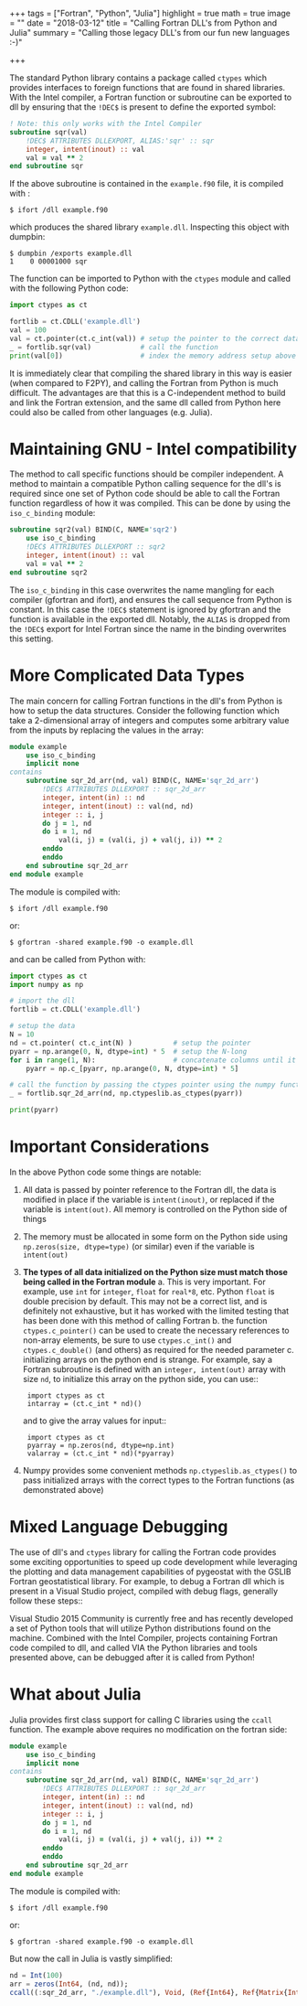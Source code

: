 +++
tags = ["Fortran", "Python", "Julia"]
highlight = true
math = true
image = ""
date = "2018-03-12"
title = "Calling Fortran DLL's from Python and Julia"
summary = "Calling those legacy DLL's from our fun new languages :-)"

+++

The standard Python library contains a package called ``ctypes`` which provides interfaces to foreign functions that are found in shared libraries. With the Intel compiler, a Fortran function or subroutine can be exported to dll by ensuring that the `!DEC$` is present to define the exported symbol:


```fortran
! Note: this only works with the Intel Compiler
subroutine sqr(val)
    !DEC$ ATTRIBUTES DLLEXPORT, ALIAS:'sqr' :: sqr
    integer, intent(inout) :: val
    val = val ** 2
end subroutine sqr
```

If the above subroutine is contained in the ``example.f90`` file, it is compiled with :

    $ ifort /dll example.f90

which produces the shared library ``example.dll``. Inspecting this object with dumpbin:

    $ dumpbin /exports example.dll
    1    0 00001000 sqr

The function can be imported to Python with the ``ctypes`` module and called with the following Python code:

```python
import ctypes as ct

fortlib = ct.CDLL('example.dll')
val = 100
val = ct.pointer(ct.c_int(val)) # setup the pointer to the correct data structure
_ = fortlib.sqr(val)            # call the function
print(val[0])                   # index the memory address setup above
```

It is immediately clear that compiling the shared library in this way is easier (when compared to F2PY), and calling the Fortran from Python is much difficult. The advantages are that this is a C-independent method to build and link the Fortran extension, and the same dll called from Python here could also be called from other languages (e.g. Julia).

# Maintaining GNU - Intel compatibility
The method to call specific functions should be compiler independent. A method to maintain a compatible Python calling sequence for the dll's is required since one set of Python code should be able to call the Fortran function regardless of how it was compiled. This can be done by using the ``iso_c_binding`` module:

```fortran
subroutine sqr2(val) BIND(C, NAME='sqr2')
    use iso_c_binding
    !DEC$ ATTRIBUTES DLLEXPORT :: sqr2
    integer, intent(inout) :: val
    val = val ** 2
end subroutine sqr2
```

The ``iso_c_binding`` in this case overwrites the name mangling for each compiler (gfortran and ifort), and ensures the call sequence from Python is constant. In this case the `!DEC$` statement is ignored by gfortran and the function is available in the exported dll. Notably, the `ALIAS` is dropped from the `!DEC$` export for Intel Fortran since the name in the binding overwrites this setting.

# More Complicated Data Types
The main concern for calling Fortran functions in the dll's from Python is how to setup the data structures. Consider the following function which take a 2-dimensional array of integers and computes some arbitrary value from the inputs by replacing the values in the array:

```fortran
module example
    use iso_c_binding
    implicit none
contains
    subroutine sqr_2d_arr(nd, val) BIND(C, NAME='sqr_2d_arr')
        !DEC$ ATTRIBUTES DLLEXPORT :: sqr_2d_arr
        integer, intent(in) :: nd
        integer, intent(inout) :: val(nd, nd)
        integer :: i, j
        do j = 1, nd
        do i = 1, nd
            val(i, j) = (val(i, j) + val(j, i)) ** 2
        enddo
        enddo
    end subroutine sqr_2d_arr
end module example
```

The module is compiled with:

    $ ifort /dll example.f90

or:

    $ gfortran -shared example.f90 -o example.dll

and can be called from Python with:

```python
import ctypes as ct
import numpy as np

# import the dll
fortlib = ct.CDLL('example.dll')

# setup the data
N = 10
nd = ct.pointer( ct.c_int(N) )          # setup the pointer
pyarr = np.arange(0, N, dtype=int) * 5  # setup the N-long
for i in range(1, N):                   # concatenate columns until it is N x N
    pyarr = np.c_[pyarr, np.arange(0, N, dtype=int) * 5]

# call the function by passing the ctypes pointer using the numpy function:
_ = fortlib.sqr_2d_arr(nd, np.ctypeslib.as_ctypes(pyarr))

print(pyarr)
```

# Important Considerations
In the above Python code some things are notable:

1. All data is passed by pointer reference to the Fortran dll, the data is modified in place if the variable is `intent(inout)`, or replaced if the variable is `intent(out)`. All memory is controlled on the Python side of things
2. The memory must be allocated in some form on the Python side using ``np.zeros(size, dtype=type)`` (or similar) even if the variable is `intent(out)`
3. **The types of all data initialized on the Python size must match those being called in the Fortran module**
    a. This is very important. For example, use ``int`` for ``integer``, ``float`` for ``real*8``, etc. Python ``float`` is double precision by default. This may not be a correct list, and is definitely not exhaustive, but it has worked with the limited testing that has been done with this method of calling Fortran
    b. the function ``ctypes.c_pointer()`` can be used to create the necessary references to non-array elements, be sure to use ``ctypes.c_int()`` and ``ctypes.c_double()`` (and others) as required for the needed parameter
    c. initializing arrays on the python end is strange. For example, say a Fortran subroutine is defined with an `integer, intent(out)` array with size `nd`, to initialize this array on the python side, you can use::

        import ctypes as ct
        intarray = (ct.c_int * nd)()

      and to give the array values for input::

        import ctypes as ct
        pyarray = np.zeros(nd, dtype=np.int)
        valarray = (ct.c_int * nd)(*pyarray)

4. Numpy provides some convenient methods ``np.ctypeslib.as_ctypes()`` to pass initialized arrays with the correct types to the Fortran functions (as demonstrated above)

# Mixed Language Debugging
The use of dll's and ``ctypes`` library for calling the Fortran code provides some exciting opportunities to speed up code development while leveraging the plotting and data management capabilities of pygeostat with the GSLIB Fortran geostatistical library. For example, to debug a Fortran dll which is present in a Visual Studio project, compiled with debug flags, generally follow these steps::


Visual Studio 2015 Community is currently free and has recently developed a set of Python tools that will utilize Python distributions found on the machine. Combined with the Intel Compiler, projects containing Fortran code compiled to dll, and called VIA the Python libraries and tools presented above, can be debugged after it is called from Python!

# What about Julia
Julia provides first class support for calling C libraries using the `ccall` function. The example above requires no modification on the fortran side:

```fortran
module example
    use iso_c_binding
    implicit none
contains
    subroutine sqr_2d_arr(nd, val) BIND(C, NAME='sqr_2d_arr')
        !DEC$ ATTRIBUTES DLLEXPORT :: sqr_2d_arr
        integer, intent(in) :: nd
        integer, intent(inout) :: val(nd, nd)
        integer :: i, j
        do j = 1, nd
        do i = 1, nd
            val(i, j) = (val(i, j) + val(j, i)) ** 2
        enddo
        enddo
    end subroutine sqr_2d_arr
end module example
```

The module is compiled with:

    $ ifort /dll example.f90

or:

    $ gfortran -shared example.f90 -o example.dll

But now the call in Julia is vastly simplified:

```julia
nd = Int(100)
arr = zeros(Int64, (nd, nd));
ccall((:sqr_2d_arr, "./example.dll"), Void, (Ref{Int64}, Ref{Matrix{Int64}}), nd, arr)
```

